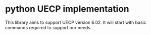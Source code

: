 # python UECP implementation

This library aims to support UECP version 6.02. It will start with basic commands required to support our needs.
